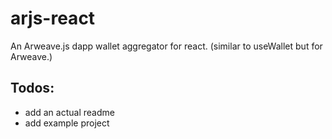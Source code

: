 # arjs-react
An Arweave.js dapp wallet aggregator for react. (similar to useWallet but for Arweave.) 

## Todos: 
* add an actual readme 
* add example project